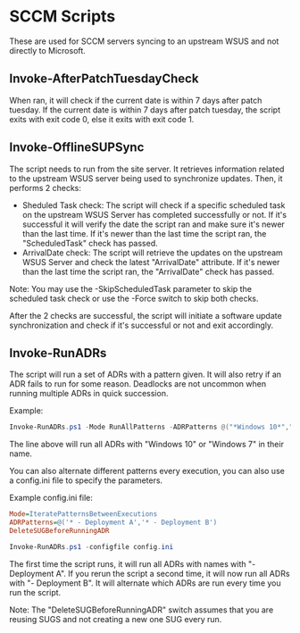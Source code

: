 # SCCM Scripts
These are used for SCCM servers syncing to an upstream WSUS and not directly to Microsoft.

## Invoke-AfterPatchTuesdayCheck
When ran, it will check if the current date is within 7 days after patch tuesday.
If the current date is within 7 days after patch tuesday, the script exits with exit code 0, else it exits with exit code 1.

## Invoke-OfflineSUPSync
The script needs to run from the site server.
It retrieves information related to the upstream WSUS server being used to synchronize updates.
Then, it performs 2 checks:
- Sheduled Task check: The script will check if a specific scheduled task on the upstream WSUS Server has completed successfully or not. If it's successful it will verify the date the script ran and make sure it's newer than the last time.
If it's newer than the last time the script ran, the "ScheduledTask" check has passed.
- ArrivalDate check: The script will retrieve the updates on the upstream WSUS Server and check the latest "ArrivalDate" attribute.
If it's newer than the last time the script ran, the "ArrivalDate" check has passed.

Note: You may use the -SkipScheduledTask parameter to skip the scheduled task check or use the -Force switch to skip both checks.

After the 2 checks are successful, the script will initiate a software update synchronization and check if it's successful or not and exit accordingly.

## Invoke-RunADRs
The script will run a set of ADRs with a pattern given.
It will also retry if an ADR fails to run for some reason. Deadlocks are not uncommon when running multiple ADRs in quick succession.

Example:
```powershell
Invoke-RunADRs.ps1 -Mode RunAllPatterns -ADRPatterns @("*Windows 10*","*Windows 7*")
```
The line above will run all ADRs with "Windows 10" or "Windows 7" in their name.

You can also alternate different patterns every execution, you can also use a config.ini file to specify the parameters.

Example config.ini file:
```ini
Mode=IteratePatternsBetweenExecutions
ADRPatterns=@('* - Deployment A','* - Deployment B')
DeleteSUGBeforeRunningADR
```

```powershell
Invoke-RunADRs.ps1 -configfile config.ini
```
The first time the script runs, it will run all ADRs with names with "- Deployment A".
If you rerun the script a second time, it will now run all ADRs with "- Deployment B".
It will alternate which ADRs are run every time you run the script.

Note: The "DeleteSUGBeforeRunningADR" switch assumes that you are reusing SUGS and not creating a new one SUG every run.